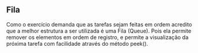  ## Fila 

Como o exercício demanda que as tarefas sejam feitas em ordem acredito que a melhor estrutura a ser utilizada é uma Fila (Queue). Pois ela permite remover os elementos em ordem de registro, e permite a visualização da próxima tarefa com facilidade através do método peek().
